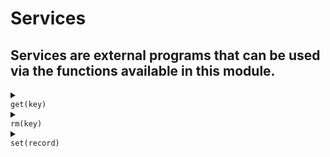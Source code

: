 # Services
## Services are external programs that can be used via the functions available in this module.
<details>
<summary>
<code>
get(key)
</code>
</summary>
<br/>
<div style='padding: 10px; border-radius: 5px; border-style: solid; border-color: white'>
 Get the value of a key in a database.

 # Args

 * `key` - the key to query.

 # Return

 * `Array of records` - an array containing the results.

 # Effective smtp stage

 All of them.

 # Example
 ```js
 import "services" as svc;

 #{
     mail: [
        action "fetch database" || {
             let records = svc::my_database.get(mail_from());

             if records.len() == 0 {
                 log("debug", `${mail_from()} is not in my database`);
             } else {
                 log("debug", `${mail_from()} found in my database`);
             }
        }
     ]
 }
 ```

 

</div>
<br/>
</details>
<details>
<summary>
<code>
rm(key)
</code>
</summary>
<br/>
<div style='padding: 10px; border-radius: 5px; border-style: solid; border-color: white'>
 Remove a record from a database.

 # Args

 * `key` - the key to remove.

 # Effective smtp stage

 All of them.

 # Example
 ```js
 import "services" as svc;

 #{
     mail: [
        action "remove sender from database" || {
             svc::my_database.rm(mail_from());
        }
     ]
 }
 ```

 

</div>
<br/>
</details>
<details>
<summary>
<code>
set(record)
</code>
</summary>
<br/>
<div style='padding: 10px; border-radius: 5px; border-style: solid; border-color: white'>
 Set a record into a database.

 # Args

 * `record` - the record to set.

 # Effective smtp stage

 All of them.

 # Example
 ```js
 import "services" as svc;

 #{
     mail: [
        action "set sender in database" || {
             svc::my_database.set(mail_from());
        }
     ]
 }
 ```

 

</div>
<br/>
</details>